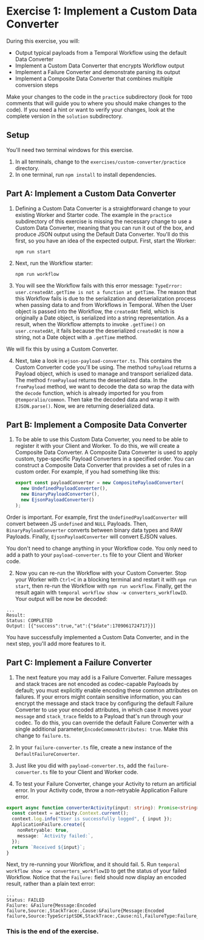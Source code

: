 # Exercise 1: Implement a Custom Data Converter

During this exercise, you will:

- Output typical payloads from a Temporal Workflow using the default Data Converter
- Implement a Custom Data Converter that encrypts Workflow output
- Implement a Failure Converter and demonstrate parsing its output
- Implement a Composite Data Converter that combines multiple conversion steps

Make your changes to the code in the `practice` subdirectory (look for
`TODO` comments that will guide you to where you should make changes to
the code). If you need a hint or want to verify your changes, look at
the complete version in the `solution` subdirectory.

## Setup

You'll need two terminal windows for this exercise.

1. In all terminals, change to the `exercises/custom-converter/practice` directory.
2. In one terminal, run `npm install` to install dependencies.

## Part A: Implement a Custom Data Converter

1. Defining a Custom Data Converter is a straightforward change to your existing
   Worker and Starter code. The example in the `practice` subdirectory of this
   exercise is missing the necessary change to use a Custom Data Converter,
   meaning that you can run it out of the box, and produce JSON output using the
   Default Data Converter. You'll do this first, so you have an idea of the
   expected output. First, start the Worker:

   ```shell
   npm run start
   ```

2. Next, run the Workflow starter:

   ```shell
   npm run workflow
   ```

3. You will see the Workflow fails with this error message: `TypeError: user.createdAt.getTime is not a function at getTime`. The reason that this Workflow fails is due to the serialization and deserialization process when passing data to and from Workflows in Temporal. When the User object is passed into the Workflow, the `createdAt` field, which is originally a Date object, is serialized into a string representation. As a result, when the Workflow attempts to invoke `.getTime()` on `user.createdAt`, it fails because the deserialized `createdAt` is now a string, not a Date object with a `.getTime` method.

We will fix this by using a Custom Converter.

4. Next, take a look in `ejson-payload-converter.ts`. This contains the Custom Converter
code you'll be using. The method `toPayload` returns a Payload object, which is used to manage and transport serialized data. The method `fromPayload` returns the deserialized data. In the `fromPayload` method, we want to decode the data so wrap the data with the `decode` function, which is already imported for you from `@temporalio/common`. Then take the decoded data and wrap it with `EJSON.parse()`. Now, we are returning deserialized data.

## Part B: Implement a Composite Data Converter

1. To be able to use this Custom Data Converter, you need to be able to register it with your Client and Worker. To do this, we will create a Composite Data Converter. A Composite Data Converter is used to apply custom, type-specific Payload Converters in a specified order. You can construct a Composite Data Converter that provides a set of rules in a custom order. For example, if you had something like this:

   ```typescript
   export const payloadConverter = new CompositePayloadConverter(
     new UndefinedPayloadConverter(),
     new BinaryPayloadConverter(),
     new EjsonPayloadConverter()
   );
   ```

Order is important. For example, first the `UndefinedPayloadConverter` will convert between JS `undefined` and `NULL` Payloads. Then, `BinaryPayloadConverter`
converts between binary data types and RAW Payloads. Finally, `EjsonPayloadConverter` will convert EJSON values.

You don't need to change anything in your Workflow code. You only need to add a path to your `payload-converter.ts` file to your Client and Worker code.

2. Now you can re-run the Workflow with your Custom Converter. Stop your Worker with `Ctrl+C` in a blocking terminal and restart it with `npm run start`, then re-run the Workflow with `npm run workflow`. Finally, get the result again with `temporal workflow show -w converters_workflowID`. Your output will be now be decoded:

```
...
Result:
Status: COMPLETED
Output: [{"success":true,"at":{"$date":1709061724717}}]
```

You have successfully implemented a Custom Data Converter, and in the next step, you'll
add more features to it.

## Part C: Implement a Failure Converter

1. The next feature you may add is a Failure Converter. Failure messages and stack traces are not encoded as codec-capable Payloads by default; you must explicitly enable encoding these common attributes on failures. If your errors might contain sensitive information, you can encrypt the message and stack trace by configuring the default Failure Converter to use your encoded attributes, in which case it moves your `message` and `stack_trace` fields to a Payload that's run through your codec. To do this, you can override the default Failure Converter with a single additional parameter,`EncodeCommonAttributes: true`. Make this change to `failure.ts`.

2. In your `failure-converter.ts` file, create a new instance of the `DefaultFailureConverter`.

3. Just like you did with `payload-converter.ts`, add the `failure-converter.ts` file to your Client and Worker code.

4. To test your Failure Converter, change your Activity to return an artificial
   error. In your Activity code, throw a non-retryable Application Failure error.

```typescript
export async function converterActivity(input: string): Promise<string> {
  const context = activity.Context.current();
  context.log.info("User is successfully logged", { input });
  ApplicationFailure.create({
    nonRetryable: true,
    message: `Activity failed:`,
  });
  return `Received ${input}`;
}
```

Next, try re-running your Workflow, and it should fail. 5. Run `temporal workflow show -w converters_workflowID` to get the status of your
failed Workflow. Notice that the `Failure:` field should now display an encoded
result, rather than a plain text error:

```
...
Status: FAILED
Failure: &Failure{Message:Encoded failure,Source:,StackTrace:,Cause:&Failure{Message:Encoded failure,Source:TypeScriptSDK,StackTrace:,Cause:nil,FailureType:Failure_ApplicationFailureInfo,},FailureType:Failure_ActivityFailureInfo,}
```

### This is the end of the exercise.

